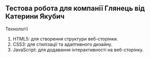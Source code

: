 ## Тестова робота для компанії Глянець від Катерини Якубич

Технології

1. HTML5: для створення структури веб-сторінки.
2. CSS3: для стилізації та адаптивного дизайну.
3. JavaScript: для додавання інтерактивності на веб-сторінку.
